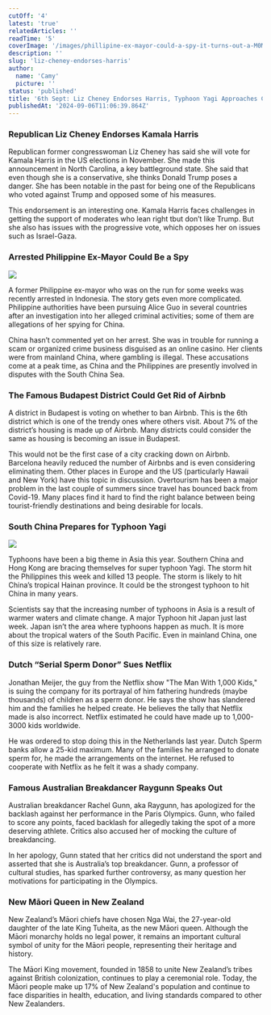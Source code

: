 ```yaml
---
cutOff: '4'
latest: 'true'
relatedArticles: ''
readTime: '5'
coverImage: '/images/phillipine-ex-mayor-could-a-spy-it-turns-out-a-M0MD.webp'
description: ''
slug: 'liz-cheney-endorses-harris'
author:
  name: 'Camy'
  picture: ''
status: 'published'
title: '6th Sept: Liz Cheney Endorses Harris, Typhoon Yagi Approaches China'
publishedAt: '2024-09-06T11:06:39.864Z'
---
```


### Republican Liz Cheney Endorses Kamala Harris

Republican former congresswoman Liz Cheney has said she will vote for Kamala Harris in the US elections in November. She made this announcement in North Carolina, a key battleground state. She said that even though she is a conservative, she thinks Donald Trump poses a danger. She has been notable in the past for being one of the Republicans who voted against Trump and opposed some of his measures.

This endorsement is an interesting one. Kamala Harris faces challenges in getting the support of moderates who lean right tbut don’t like Trump. But she also has issues with the progressive vote, which opposes her on issues such as Israel-Gaza. 

### Arrested Philippine Ex-Mayor Could Be a Spy

![](/images/phillipine-ex-mayor-could-a-spy-it-turns-out-a-IwNj.webp)

A former Philippine ex-mayor who was on the run for some weeks was recently arrested in Indonesia. The story gets even more complicated. Philippine authorities have been pursuing Alice Guo in several countries after an investigation into her alleged criminal activities; some of them are allegations of her spying for China. 

China hasn’t commented yet on her arrest. She was in trouble for running a scam or organized crime business disguised as an online casino. Her clients were from mainland China, where gambling is illegal. These accusations come at a peak time, as China and the Philippines are presently involved in disputes with the South China Sea. 

### The Famous Budapest District Could Get Rid of Airbnb

A district in Budapest is voting on whether to ban Airbnb. This is the 6th district which is one of the trendy ones where others visit. About 7% of the district’s housing is made up of Airbnb. Many districts could consider the same as housing is becoming an issue in Budapest.

This would not be the first case of a city cracking down on Airbnb. Barcelona heavily reduced the number of Airbnbs and is even considering eliminating them. Other places in Europe and the US (particularly Hawaii and New York) have this topic in discussion. Overtourism has been a major problem in the last couple of summers since travel has bounced back from Covid-19. Many places find it hard to find the right balance between being tourist-friendly destinations and being desirable for locals. 

### South China Prepares for Typhoon Yagi

![](/images/southern-china---hong-kong-prepare-for-a-typhoon-a-QwOT.webp)

Typhoons have been a big theme in Asia this year. Southern China and Hong Kong are bracing themselves for super typhoon Yagi. The storm hit the Philippines this week and killed 13 people. The storm is likely to hit China’s tropical Hainan province. It could be the strongest typhoon to hit China in many years.

Scientists say that the increasing number of typhoons in Asia is a result of warmer waters and climate change. A major Typhoon hit Japan just last week. Japan isn’t the area where typhoons happen as much. It is more about the tropical waters of the South Pacific. Even in mainland China, one of this size is relatively rare.

### Dutch “Serial Sperm Donor” Sues Netflix

Jonathan Meijer, the guy from the Netflix show "The Man With 1,000 Kids," is suing the company for its portrayal of him fathering hundreds (maybe thousands) of children as a sperm donor. He says the show has slandered him and the families he helped create. He believes the tally that Netflix made is also incorrect. Netflix estimated he could have made up to 1,000-3000 kids worldwide. 

He was ordered to stop doing this in the Netherlands last year. Dutch Sperm banks allow a 25-kid maximum. Many of the families he arranged to donate sperm for, he made the arrangements on the internet. He refused to cooperate with Netflix as he felt it was a shady company. 

### Famous Australian Breakdancer Raygunn Speaks Out

Australian breakdancer Rachel Gunn, aka Raygunn, has apologized for the backlash against her performance in the Paris Olympics. Gunn, who failed to score any points, faced backlash for allegedly taking the spot of a more deserving athlete. Critics also accused her of mocking the culture of breakdancing.

In her apology, Gunn stated that her critics did not understand the sport and asserted that she is Australia’s top breakdancer. Gunn, a professor of cultural studies, has sparked further controversy, as many question her motivations for participating in the Olympics.

### New Māori Queen in New Zealand

New Zealand’s Māori chiefs have chosen Nga Wai, the 27-year-old daughter of the late King Tuheita, as the new Māori queen. Although the Māori monarchy holds no legal power, it remains an important cultural symbol of unity for the Māori people, representing their heritage and history.

The Māori King movement, founded in 1858 to unite New Zealand’s tribes against British colonization, continues to play a ceremonial role. Today, the Māori people make up 17% of New Zealand's population and continue to face disparities in health, education, and living standards compared to other New Zealanders.